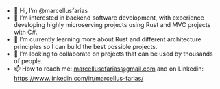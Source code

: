 - 👋 Hi, I’m @marcellusfarias
- 👀 I’m interested in backend software development, with experience developing highly microserving projects using Rust and MVC projects with C#.
- 🌱 I’m currently learning more about Rust and different architecture principles so I can build the best possible projects.
- 💞️ I’m looking to collaborate on projects that can be used by thousands of people.
- 📫 How to reach me: marcelluscfarias@gmail.com and on Linkedin: https://www.linkedin.com/in/marcellus-farias/

<!---
marcellusfarias/marcellusfarias is a ✨ special ✨ repository because its `README.md` (this file) appears on your GitHub profile.
You can click the Preview link to take a look at your changes.
--->
